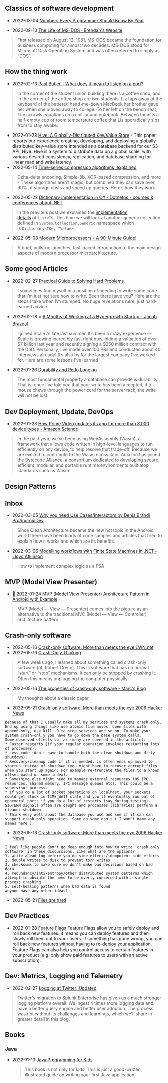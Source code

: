 ## Classics of software development

- 2022-03-04 [Numbers Every Programmer Should Know By Year](https://colin-scott.github.io/personal_website/research/interactive_latency.html)

- 2022-02-13 [The Life of MS-DOS · Brendan's Website](https://b13rg.github.io/Life-of-MS-DOS/)
> First released on August 12, 1981, MS-DOS became the foundation for business computing for almost two decades. MS-DOS stood for Microsoft Disk Operating System and was often referred to simply as “DOS”.

## How the thing work

- 2022-02-13 [Paul Butler – What does it mean to listen on a port?](https://paulbutler.org/2022/what-does-it-mean-to-listen-on-a-port/)
> In the corner of the student union building there is a coffee shop, and in the corner of the coffee shop are two students. Liz taps away at the keyboard of the battered hand-me-down MacBook her brother gave her when she moved away to college. To her left on the bench seat, Tim scrawls equations on a coil-bound notebook. Between them is a half-empty cup of room temperature coffee that Liz sporadically sips from to stay awake.
- 2022-01-28 [Hive: A Globally-Distributed Key/Value Store](https://papers.s3.fr-par.scw.cloud/hive.pdf) -
This paper reports our experience creating, developing, and deploying a globally distributed key-value store intended as
a database backend for our S3 API, Hive. Hive is a system to distribute data on a global scale, with various desired
consistency, replication, and database sharding for linear read and write latency.
- 2022-05-14 [Time-series compression algorithms, explained](https://www.timescale.com/blog/time-series-compression-algorithms-explained/)
> Delta-delta encoding, Simple-8b, XOR-based compression, and more - These algorithms aren't magic, but combined they can save over 90% of storage costs and speed up queries. Here’s how they work.
- 2022-05-22 [Dictionary implementation in C# - Dotnetos - courses & conferences about .NET](https://dotnetos.org/blog/2022-03-28-dictionary-implementation/)
> In the previous post we explained the [implementation details](https://dotnetos.org/blog/2022-03-07-list-implementation/) of `List<T>`. This time we will look at another generic collection defined in `System.Collection.Generic` namespace which is `Dictionary<TKey TValue>`.
- 2022-05-08 [Modern Microprocessors - A 90-Minute Guide!](https://www.lighterra.com/papers/modernmicroprocessors/)
> A brief, pulls-no-punches, fast-paced introduction to the main design aspects of modern processor microarchitecture.

## Some good Articles

- 2022-02-27 [Practical Guide to Solving Hard Problems](https://praeclarum.org/2022/02/19/hard-problems.html?utm_source=programmingdigest&utm_medium=email&utm_campaign=461)
> I sometimes find myself in a position of needing to write some code that I’m just not sure how to write. Been there have you? Here are the steps I take when I’m stumped. No huge revelations here, just hard-earned advice.
- 2022-02-18 ⭐ [6 Months of Working at a Hypergrowth Startup – Jacob Brazeal](https://jacobbrazeal.wordpress.com/2022/02/16/lessons-from-6-months-at-a-hypergrowth-startup-100-prs-40-interviews/)
> I joined Scale AI late last summer. It’s been a crazy experience — Scale is growing incredibly fast right now, hitting a valuation of over $7 billion last year and recently signing a $250 million contract with the DoD. Personally, I’ve made over 100 PRs and conducted about 40 interviews already! It’s also by far the largest company I’ve worked for. Here are some lessons I’ve learned
- 2022-01-26 [Durability and Redo Logging](http://justinjaffray.com/durability-and-redo-logging/)
> The most fundamental property a database can provide is durability. That is, once I’ve told you that your write has been accepted, if a mouse chews through the power cord for the server rack, the write will not be lost.

## Dev Deployment, Update, DevOps

- 2022-01-28 [How Prime Video updates its app for more than 8,000 device types - Amazon Science](https://www.amazon.science/blog/how-prime-video-updates-its-app-for-more-than-8-000-device-types)
> In the past year, we’ve been using WebAssembly (Wasm), a framework that allows code written in high-level languages to run efficiently on any device, to help resolve that trade-off. Because we are excited to contribute to the Wasm ecosystem, Amazon has joined the Bytecode Alliance, a consortium dedicated to developing secure, efficient, modular, and portable runtime environments built atop standards such as Wasm

## Design Patterns

## Inbox

- 2022-03-05 [Why you need Use Cases/Interactors by Denis Brandi ProAndroidDev](https://proandroiddev.com/why-you-need-use-cases-interactors-142e8a6fe576)
> Since Clean Architecture became the new hot topic in the Android world there have been loads of code samples and articles that tried to explain how it works and which are its benefits.
- 2022-03-06 [Modelling workflows with Finite State Machines in .NET - Lloyd Atkinson](https://www.lloydatkinson.net/posts/2022/modelling-workflows-with-finite-state-machines-in-dotnet/)
> How to implement complex logic as a FSA

## MVP (Model View Presenter)
- 💎 2022-01-24 [MVP (Model View Presenter) Architecture Pattern in Android with Example](https://www.geeksforgeeks.org/mvp-model-view-presenter-architecture-pattern-in-android-with-example/)
> MVP (Model — View — Presenter) comes into the picture as an alternative to the traditional MVC (Model — View — Controller) architecture pattern.

## Crash-only software
- 2022-05-16 [Crash-only software: More than meets the eye LWN.net](https://lwn.net/Articles/191059/)
- 2022-05-16 [Crash-Only Thinking](https://www.ribbonfarm.com/2014/10/29/crash-only-thinking/)
> A few weeks ago, I learned about something called crash-only software (ht, Robert Greco). This is software that has no normal “start” or “stop” mechanisms. It can only be stopped by crashing it. Often this means unplugging the computer physically.
- 2022-05-16 [The properties of crash-only software - Marc's Blog](https://brooker.co.za/blog/2012/01/22/crash-only.html)
> My thoughts about a classic paper
- 2022-05-21 [Crash-only software: More than meets the eye 2006 Hacker News](https://news.ycombinator.com/item?id=8464573)
```
Because of that I usually make all my services and systems crash only. End up using things like use atomic file moves, open files with append-only, use kill -9 to stop services and so on. To make your system crash-onl,y you have to go down the base system calls.
Some observed effects so far (many are covered in the article):
* Faster restarts (if your regular operation involves restarting lots of processes).
* Less code (don't have to handle both the clean shutdown and dirty shutdown).
* Recovery/cleanup code if it is needed, is often ends up moved to startup instead of shutdown (you might have to recover corrupt files when you start up again. For example re-truncate the files to a known offset based on some index).
* Something else might need to manage external resources (OS IPC resources, shared memory, IPC message queues etc). This could be a supervisor process.
* If you do a lot of socket operations on localhost, your sockets could get stuck in TIME_WAIT state and you'll eventually run out of ephemeral ports if you do a lot of restarts (say during testing). SIGTERM signals often are caught and processes (libraries) perform a cleaner shutdown.
* Think very well about the database you use and see if it can can support crash only operation. Some do some don't ( I won't name any names here ).
```
- 2022-05-16 [Crash-only software: More than meets the eye 2006 Hacker News](https://news.ycombinator.com/item?id=31242957)
```
I feel like people don't go deep enough into how to write 'crash only software' in these discussions. Like what are the options?
1. write ahead log before you do side effects/idempotent side effects
2. double writes to disk to prevent torn writes
3. checksums to make sure we don't make bad decisions based on bad data
4. redundancy/anti-entropy/other distributed system patterns which attempt to obviate the need to be overly concerned with a single process crashing
5. self-healing patterns when bad data is found
anyone have any other ideas?
```
- 2022-05-21 [Files are hard](https://danluu.com/file-consistency/)

## Dev Practices

- 2022-01-28 [Feature Flags](https://posthog.com/docs/user-guides/feature-flags) Feature Flags allow you to safely deploy and roll back new features. It means you can deploy features and then slowly roll them out to your users. If something has gone wrong, you can roll back new features without having to re-deploy your application. Feature Flags can also help you control access to certain features in your product (e.g. only show paid features to users with an active subscription).

## Dev: Metrics, Logging and Telemetry

- 2022-02-27 [Logging at Twitter: Updated](https://blog.twitter.com/engineering/en_us/topics/infrastructure/2021/logging-at-twitter-updated?utm_source=programmingdigest&utm_medium=email&utm_campaign=461)
> Twitter's migration to Splunk Enterprise has given us a much stronger logging platform overall. We ingest 4 times more logging data and have a better query engine and better user adoption. The process was not without its challenges and learnings, which we'll share in greater detail in this blog.

## Books

### Java

- 2022-11-13 [Java Programming for Kids](http://yfain.github.io/Java4Kids/)

  > This book is not only for kids! This is just a good-written, illustrated guide on writing your first Java application.
